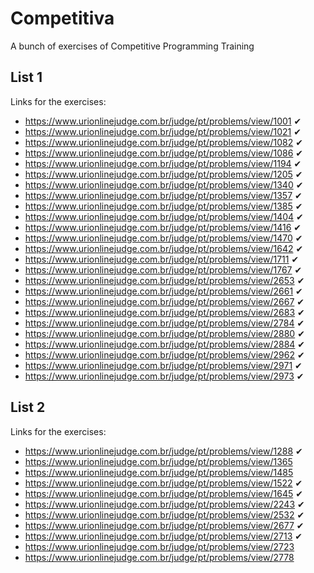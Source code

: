 # Competitiva
A bunch of exercises of Competitive Programming Training 

## List 1
Links for the exercises:
* https://www.urionlinejudge.com.br/judge/pt/problems/view/1001  ✔
* https://www.urionlinejudge.com.br/judge/pt/problems/view/1021  ✔
* https://www.urionlinejudge.com.br/judge/pt/problems/view/1082  ✔
* https://www.urionlinejudge.com.br/judge/pt/problems/view/1086  ✔
* https://www.urionlinejudge.com.br/judge/pt/problems/view/1194  ✔
* https://www.urionlinejudge.com.br/judge/pt/problems/view/1205  ✔
* https://www.urionlinejudge.com.br/judge/pt/problems/view/1340  ✔
* https://www.urionlinejudge.com.br/judge/pt/problems/view/1357  ✔
* https://www.urionlinejudge.com.br/judge/pt/problems/view/1385  ✔
* https://www.urionlinejudge.com.br/judge/pt/problems/view/1404  ✔
* https://www.urionlinejudge.com.br/judge/pt/problems/view/1416  ✔
* https://www.urionlinejudge.com.br/judge/pt/problems/view/1470  ✔
* https://www.urionlinejudge.com.br/judge/pt/problems/view/1642  ✔
* https://www.urionlinejudge.com.br/judge/pt/problems/view/1711  ✔
* https://www.urionlinejudge.com.br/judge/pt/problems/view/1767  ✔
* https://www.urionlinejudge.com.br/judge/pt/problems/view/2653  ✔
* https://www.urionlinejudge.com.br/judge/pt/problems/view/2661  ✔
* https://www.urionlinejudge.com.br/judge/pt/problems/view/2667  ✔
* https://www.urionlinejudge.com.br/judge/pt/problems/view/2683  ✔
* https://www.urionlinejudge.com.br/judge/pt/problems/view/2784  ✔
* https://www.urionlinejudge.com.br/judge/pt/problems/view/2880  ✔
* https://www.urionlinejudge.com.br/judge/pt/problems/view/2884  ✔
* https://www.urionlinejudge.com.br/judge/pt/problems/view/2962  ✔
* https://www.urionlinejudge.com.br/judge/pt/problems/view/2971  ✔
* https://www.urionlinejudge.com.br/judge/pt/problems/view/2973  ✔

## List 2
Links for the exercises:
* https://www.urionlinejudge.com.br/judge/pt/problems/view/1288  ✔
* https://www.urionlinejudge.com.br/judge/pt/problems/view/1365
* https://www.urionlinejudge.com.br/judge/pt/problems/view/1485
* https://www.urionlinejudge.com.br/judge/pt/problems/view/1522  ✔
* https://www.urionlinejudge.com.br/judge/pt/problems/view/1645  ✔
* https://www.urionlinejudge.com.br/judge/pt/problems/view/2243  ✔
* https://www.urionlinejudge.com.br/judge/pt/problems/view/2532  ✔
* https://www.urionlinejudge.com.br/judge/pt/problems/view/2677  ✔
* https://www.urionlinejudge.com.br/judge/pt/problems/view/2713  ✔
* https://www.urionlinejudge.com.br/judge/pt/problems/view/2723
* https://www.urionlinejudge.com.br/judge/pt/problems/view/2778
